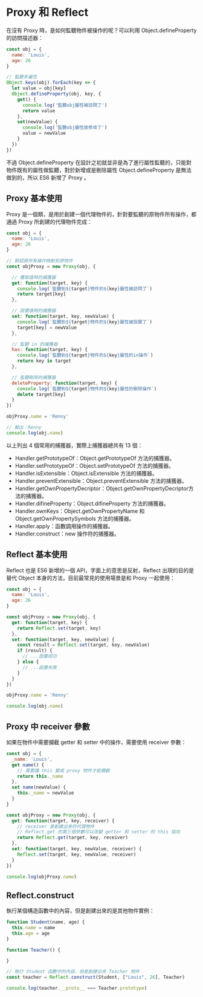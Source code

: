 # Proxy 和 Reflect

在沒有 Proxy 時，是如何監聽物件被操作的呢？可以利用 Object.defineProperty 的訪問描述器：

```js
const obj = {
  name: 'Louis',
  age: 26
}

// 監聽多屬性
Object.keys(obj).forEach(key => {
  let value = obj[key]
  Object.defineProperty(obj, key, {
    get() {
      console.log('監聽obj屬性被訪問了')
      return value
    },
    set(newValue) {
      console.log('監聽obj屬性放修改了')
      value = newValue
    }
  })
})
```

不過 Object.defineProperty 在設計之初就並非是為了進行屬性監聽的，只能對物件既有的屬性做監聽，對於新增或是刪除屬性 Object.defineProperty 是無法做到的，所以 ES6 新增了 Proxy 。



## Proxy 基本使用

Proxy 是一個類，是用於創建一個代理物件的，針對要監聽的原物件所有操作，都通過 Proxy 所創建的代理物件完成：

```js
const obj = {
  name: 'Louis',
  age: 26
}

// 默認將所有操作映射到原物件
const objProxy = new Proxy(obj, {

  // 獲取值時的捕獲器
  get: function(target, key) {
    console.log(`監聽到${target}物件的${key}屬性被訪問了`)
    return target[key]
  },

  // 設置值時的捕獲器
  set: function(target, key, newValue) {
    console.log(`監聽到${target}物件的${key}屬性被設置了`)
    target[key] = newValue
  },

  // 監聽 in 的捕獲器
  has: function(target, key) {
    console.log(`監聽到${target}物件的${key}屬性的in操作`)
    return key in target
  },

  // 監聽刪除的捕獲器
  deleteProperty: function(target, key) {
    console.log(`監聽到${target}物件的${key}屬性的刪除操作`)
    delete target[key]
  }
})

objProxy.name = 'Renny'

// 輸出：Renny
console.log(obj.name)
```

以上列出 4 個常用的捕獲器，實際上捕獲器總共有 13 個：

- Handler.getPrototypeOf：Object.getPrototypeOf 方法的捕獲器。
- Handler.setPrototypeOf：Object.setPrototypeOf 方法的捕獲器。
- Handler.isExtensible：Object.isExtensible 方法的捕獲器。
- Handler.preventExtensible：Object.preventExtensible 方法的捕獲器。
- Handler.getOwnPropertyDecriptor：Object.getOwnPropertyDecriptor方法的捕獲器。
- Handler.difineProperty：Object.difineProperty 方法的捕獲器。
- Handler.ownKeys：Object.getOwnPropertyName 和 Object.getOwnPropertySymbols 方法的捕獲器。
- Handler.apply：函數調用操作的捕獲器。
- Handler.construct：new 操作符的捕獲器。



## Reflect 基本使用

Reflect 也是 ES6 新增的一個 API，字面上的意思是反射，Reflect 出現的目的是替代 Object 本身的方法，目前最常見的使用場景是和 Proxy 一起使用：

```js
const obj = {
  name: 'Louis',
  age: 26
}

const objProxy = new Proxy(obj, {
  get: function(target, key) {
    return Reflect.set(target, key)
  },
  set: function(target, key, newValue) {
    const result = Reflect.set(target, key, newValue)
    if (result) {
      // ...設置成功
    } else {
      // ...設置失敗
    }
  }
})

objProxy.name = 'Renny'

console.log(obj.name)
```



## Proxy 中 receiver 參數

如果在物件中需要攔截 getter 和 setter 中的操作，需要使用 receiver 參數：

```js
const obj = {
  _name: 'Louis',
  get name() {
    // 需要讓 this 變成 proxy 物件才能攔截
    return this._name
  },
  set name(newValue) {
    this._name = newValue
  }
}

const objProxy = new Proxy(obj, {
  get: function(target, key, receiver) {
    // receiver 是創建出來的代理物件
    // Reflect.get 的第三個參數可以改變 getter 和 setter 的 this 指向
    return Reflect.get(target, key, receiver)
  },
  set: function(target, key, newValue, receiver) {
    Reflect.set(target, key, newValue, receiver)
  }
})

console.log(objProxy.name)
```



## Reflect.construct

執行某個構造函數中的內容，但是創建出來的是其他物件實例：

```js
function Student(name, age) {
  this.name = name
  this.age = age
}

function Teacher() {

}

// 執行 Student 函數中的內容，但是創建出來 Teacher 物件
const teacher = Reflect.construct(Student, ["Louis", 26], Teacher)

console.log(teacher.__proto__ === Teacher.prototype)
```